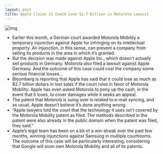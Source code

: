 ```yaml
---
layout: post
title: Apple Claims it Could Lose $2.7 Billion in Motorola Lawsuit
---
```

![img](http://media.idownloadblog.com/wp-content/uploads/2011/11/scale-apple-motorola.jpg)
* Earlier this month, a German court awarded Motorola Mobility a temporary injunction against Apple for infringing on its intellectual property. An injunction, in this sense, can prevent a company from selling its products in the area in which it’s granted.
* But the decision was made against Apple Inc., which doesn’t actually sell products in Germany. Motorola also filed a lawsuit against Apple Germany. And the outcome of this case could cost the company some serious financial losses…
* Bloomberg is reporting that Apple has said that it could lose as much as $2.7 billion dollars in lost sales if the court rules in favor of Motorola Mobility. Apple has even asked Motorola to pony up the cash, in the event that it loses, to cover damages while it seeks an appeal.
* The patent that Motorola is suing over is related to e-mail syncing, and as usual, Apple doesn’t believe it’s done anything wrong:
* “Apple lawyers told the court that the technology it uses isn’t covered by the Motorola Mobility patent as filed. The methods described in the patent were also already in the public domain when the patent was filed, they said.”
* Apple’s legal team has been on a bit of a win-streak over the past few months, winning injunctions against Samsung in multiple courtrooms. The outcome of this case will be particularly interesting, considering that Google will soon own Motorola Mobility and all of its patents.

